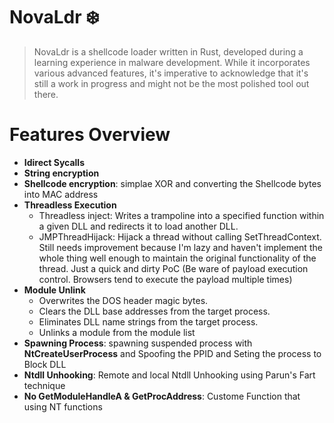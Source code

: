 # NovaLdr :snowflake:
> NovaLdr is a shellcode loader written in Rust, developed during a learning experience in malware development. While it incorporates various advanced features, it's imperative to acknowledge that it's still a work in progress and might not be the most polished tool out there.


# Features Overview
 * **Idirect Sycalls**
 * **String encryption**
 * **Shellcode encryption**: simplae XOR and converting the Shellcode bytes into MAC address 
 * **Threadless Execution**
    * Threadless inject: Writes a trampoline into a specified function within a given DLL and redirects it to load another DLL.
    * JMPThreadHijack: Hijack a thread without calling SetThreadContext. Still needs improvement because I'm lazy and haven't implement the whole thing well enough to maintain the original functionality of the thread. Just a quick and dirty PoC (Be ware of payload execution control. Browsers tend to execute the payload multiple times)
 * **Module Unlink**
   * Overwrites the DOS header magic bytes.
   * Clears the DLL base addresses from the target process.
   * Eliminates DLL name strings from the target process.
   * Unlinks a module from the module list  
 * **Spawning Process**: spawning suspended process with **NtCreateUserProcess** and Spoofing the PPID and Seting the process to Block DLL
 * **Ntdll Unhooking**: Remote and local Ntdll Unhooking using Parun's Fart technique
 * **No GetModuleHandleA & GetProcAddress**: Custome Function that using NT functions

